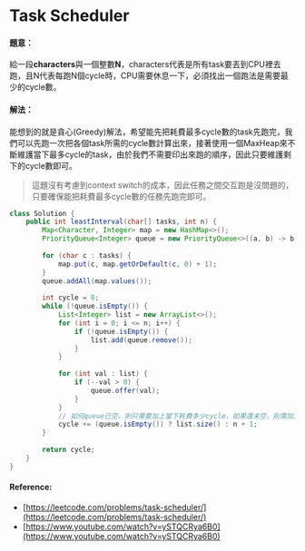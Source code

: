 # Task Scheduler

#### 題意：

給一段**characters**與一個整數**N**，characters代表是所有task要丟到CPU裡去跑，且N代表每跑N個cycle時，CPU需要休息一下，必須找出一個跑法是需要最少的cycle數。

#### 解法：

能想到的就是貪心\(Greedy\)解法，希望能先把耗費最多cycle數的task先跑完，我們可以先跑一次把各個task所需的cycle數計算出來，接著使用一個MaxHeap來不斷維護當下最多cycle的task，由於我們不需要印出來跑的順序，因此只要維護剩下的cycle數即可。

> 這題沒有考慮到context switch的成本，因此任務之間交互跑是沒問題的，只要確保能把耗費最多cycle數的任務先跑完即可。



```java
class Solution {
    public int leastInterval(char[] tasks, int n) {
        Map<Character, Integer> map = new HashMap<>();
        PriorityQueue<Integer> queue = new PriorityQueue<>((a, b) -> b - a);
        
        for (char c : tasks) {
            map.put(c, map.getOrDefault(c, 0) + 1);
        }
        queue.addAll(map.values()); 
        
        int cycle = 0;
        while (!queue.isEmpty()) {
            List<Integer> list = new ArrayList<>();
            for (int i = 0; i <= n; i++) {
                if (!queue.isEmpty()) {
                    list.add(queue.remove());
                }
            }
            
            for (int val : list) {
                if (--val > 0) {
                    queue.offer(val);
                }
            }
            // 如何queue已空，則只需要加上當下耗費多少cycle，如果還未空，則需加上idle cycle與當下花了總共多少cycles。
            cycle += (queue.isEmpty()) ? list.size() : n + 1;
        }
        
        return cycle;
    }
}
```

#### Reference:

* [https://leetcode.com/problems/task-scheduler/](https://leetcode.com/problems/task-scheduler/)
* [https://www.youtube.com/watch?v=ySTQCRya6B0](https://www.youtube.com/watch?v=ySTQCRya6B0)





